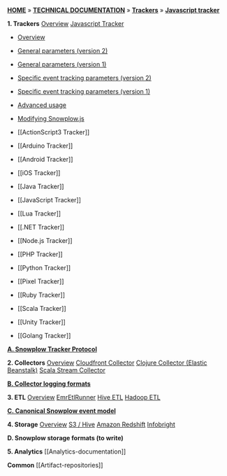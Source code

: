 [**HOME**](Home) » [**TECHNICAL DOCUMENTATION**](Snowplow-technical-documentation) » [**Trackers**](trackers) » [**Javascript tracker**](javascript-tracker)

**1. Trackers**
[Overview](trackers)
[Javascript Tracker](javascript-tracker)

* [Overview](javascript-tracker)
* [General parameters (version 2)](1-General-parameters-for-the-Javascript-tracker)
* [General parameters (version 1)](1-General-parameters-for-the-Javascript-tracker-v1)
* [Specific event tracking parameters (version 2)](2-Specific-event-tracking-with-the-Javascript-tracker)
* [Specific event tracking parameters (version 1)](2-Specific-event-tracking-with-the-Javascript-tracker-v1)
* [Advanced usage](3-Advanced-usage-of-the-JavaScript-Tracker)
* [Modifying Snowplow.js](Modifying-snowplow-js)

* [[ActionScript3 Tracker]]
* [[Arduino Tracker]]
* [[Android Tracker]]
* [[iOS Tracker]]
* [[Java Tracker]]
* [[JavaScript Tracker]]
* [[Lua Tracker]]
* [[.NET Tracker]]
* [[Node.js Tracker]]
* [[PHP Tracker]]
* [[Python Tracker]]
* [[Pixel Tracker]]
* [[Ruby Tracker]]
* [[Scala Tracker]]
* [[Unity Tracker]]
* [[Golang Tracker]]

**[A. Snowplow Tracker Protocol](snowplow-tracker-protocol)**

**2. Collectors**
[Overview](collectors)
[Cloudfront Collector](cloudfront-cloudfront)
[Clojure Collector (Elastic Beanstalk)](Clojure-collector)
[Scala Stream Collector](Scala-Stream-Collector)

**[B. Collector logging formats](Collector-logging-formats)**

**3. ETL**
[Overview](etl)
[EmrEtlRunner](EmrEtlRunner)
[Hive ETL](hive-etl)
[Hadoop ETL](scaldingetl)

**[C. Canonical Snowplow event model](canonical-event-model)**

**4. Storage**
[Overview](Storage-documentation)
[S3 / Hive](s3-apache-hive-storage)
[Amazon Redshift](amazon-redshift-storage)
[Infobright](infobright-storage)

**D. Snowplow storage formats (to write)**

**5. Analytics**
[[Analytics-documentation]]

**Common**
[[Artifact-repositories]]
